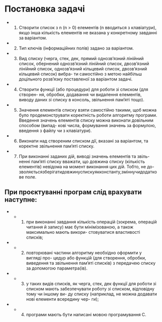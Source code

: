 # Постановка задачi
- 1. Створити список з n (n > 0) елементiв (n вводиться з клавiатури),
якщо iнша кiлькiсть елементiв не вказана у конкретному завданнi за
варiантом.
- 2. Тип ключiв (iнформацiйних полiв) задано за варiантом.
- 3. Вид списку (черга, стек, дек, прямий однозв’язний лiнiйний список,
обернений однозв’язний лiнiйний список, двозв’язний лiнiйний список,
однозв’язний кiльцевий список, двозв’язний кiльцевий список) вибра-
ти самостiйно з метою найбiльш доцiльного розв’язку поставленої за
варiантом задачi.
- 4. Створити функцiї (або процедури) для роботи зi списком (для створен-
ня, обробки, додавання чи видалення елементiв, виводу даних зi списку
в консоль, звiльнення пам’ятi тощо).
- 5. Значення елементiв списку взяти самостiйно такими, щоб можна було
продемонструвати коректнiсть роботи алгоритму програми. Введення
значень елементiв списку можна виконати довiльним способом (випад-
ковi числа, формування значень за формулою, введення з файлу чи з
клавiатури).
- 6. Виконати над створеним списком дiї, вказанi за варiантом, та коректне
звiльнення пам’ятi списку.
- 7. При виконаннi заданих дiй, виводi значень елементiв та звiль-
неннi пам’ятi списку вважати, що довжина списку (кiлькiсть
елементiв) невiдома на момент виконання цих дiй. Тобто, не до-
зволяєтьсязберiгатидовжинуспискуякконстанту,змiннучидодаткове
поле.
## При проєктуваннi програм слiд врахувати наступне:
- - 1) при виконаннi завдання кiлькiсть операцiй (зокрема, операцiй читання
й запису) має бути мiнiмiзованою, а також максимально мають викори-
стовуватися властивостi спискiв;
- - 2) повторюванi частини алгоритму необхiдно оформити у виглядi про-
цедур або функцiй (для створення, обробки, виведення та звiльнення
пам’ятi спискiв) з передачею списку за допомогою параметра(iв).
- - 3) у таких видiв спискiв, як черга, стек, дек функцiї для роботи зi списком
мають забезпечувати роботу зi списком, вiдповiдну тому чи iншому ви-
ду списку (наприклад, не можна додавати новi елементи всередину чер-
ги);
- - 4) програми мають бути написанi мовою програмування С.